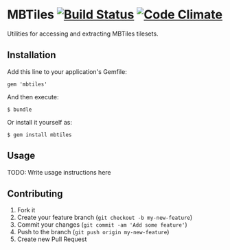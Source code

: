 # MBTiles [![Build Status](https://travis-ci.org/strax/mbtiles.png)](https://travis-ci.org/strax/mbtiles) [![Code Climate](https://codeclimate.com/github/strax/mbtiles.png)](https://codeclimate.com/github/strax/mbtiles)

Utilities for accessing and extracting MBTiles tilesets.

## Installation

Add this line to your application's Gemfile:

    gem 'mbtiles'

And then execute:

    $ bundle

Or install it yourself as:

    $ gem install mbtiles

## Usage

TODO: Write usage instructions here

## Contributing

1. Fork it
2. Create your feature branch (`git checkout -b my-new-feature`)
3. Commit your changes (`git commit -am 'Add some feature'`)
4. Push to the branch (`git push origin my-new-feature`)
5. Create new Pull Request
